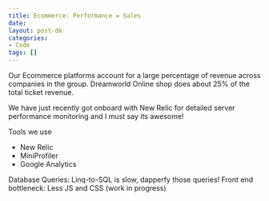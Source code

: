 ```yaml
---
title: Ecommerce: Performance = Sales
date: 
layout: post-dk
categories:
- Code
tags: []
---
```



Our Ecommerce platforms account for a large percentage of revenue across companies in the group.
Dreamworld Online shop does about 25% of the total ticket revenue.

We have just recently got onboard with New Relic for detailed server performance monitoring and I must say its awesome!

Tools we use
<ul>
    <li>New Relic</li>
    <li>MiniProfiler</li>
    <li>Google Analytics</li>
</ul>

Database Queries: Linq-to-SQL is slow, dapperfy those queries!
Front end bottleneck: Less JS and CSS (work in progress)